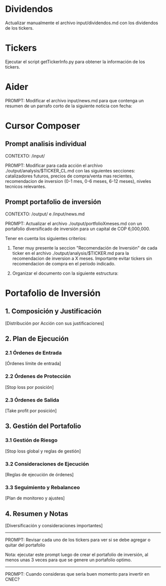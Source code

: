# Dividendos

Actualizar manualmente el archivo input/dividendos.md con los dividendos de los tickers.

# Tickers

Ejecutar el script getTickerInfo.py para obtener la información de los tickers.

# Aider

PROMPT: Modificar el archivo input/news.md para que contenga un resumen de un parrafo corto de la siguiente noticia con fecha:

# Cursor Composer

## Prompt analisis individual

CONTEXTO: /input/

PROMPT: Modificar para cada acción el archivo ./output/analysis/$TICKER_CL.md con las siguientes secciones: catalizadores futuros, precios de compra/venta mas recientes, recomendacion de inversion (0-1 mes, 0-6 meses, 6-12 meses), niveles tecnicos relevantes.

## Prompt portafolio de inversión

CONTEXTO: /output/ e /input/news.md

PROMPT: Actualizar el archivo ./output/portfolioXmeses.md con un portafolio diversificado de inversión para un capital de COP 6,000,000.

Tener en cuenta los siguientes criterios:

1. Tener muy presente la seccion "Recomendación de Inversión" de cada ticker en el archivo ./output/analysis/$TICKER.md para la recomendacion de inversion a X meses. Importante evitar tickers sin recomendacion de compra en el periodo indicado.

2. Organizar el documento con la siguiente estructura:

# Portafolio de Inversión

## 1. Composición y Justificación

[Distribución por Acción con sus justificaciones]

## 2. Plan de Ejecución

### 2.1 Órdenes de Entrada

[Órdenes límite de entrada]

### 2.2 Órdenes de Protección

[Stop loss por posición]

### 2.3 Órdenes de Salida

[Take profit por posición]

## 3. Gestión del Portafolio

### 3.1 Gestión de Riesgo

[Stop loss global y reglas de gestión]

### 3.2 Consideraciones de Ejecución

[Reglas de ejecución de órdenes]

### 3.3 Seguimiento y Rebalanceo

[Plan de monitoreo y ajustes]

## 4. Resumen y Notas

[Diversificación y consideraciones importantes]

---

PROMPT: Revisar cada uno de los tickers para ver si se debe agregar o quitar del portafolio

Nota: ejecutar este prompt luego de crear el portafolio de inversión, al menos unas 3 veces para que se genere un portafolio optimo.

---

PROMPT: Cuando consideras que seria buen momento para invertir en CNEC?
